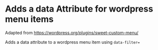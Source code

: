 # Adds a data Attribute for wordpress menu items

Adapted from https://wordpress.org/plugins/sweet-custom-menu/

Adds a data attribute to a wordpress menu item using `data-filter=`
